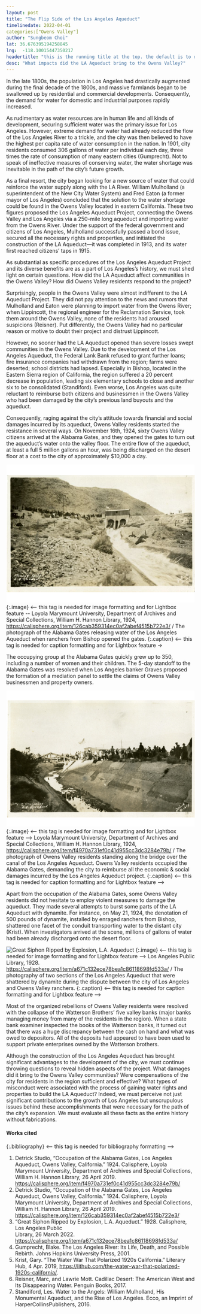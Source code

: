 ```yaml
---
layout: post
title: "The Flip Side of the Los Angeles Aqueduct"
timelinedate: 2022-04-01
categories:["Owens Valley"]
author: "Sungbeom Choi"
lat: 36.676395194258845
lng:  -118.10015447350217
headertitle: "this is the running title at the top. the default is to display the site title, so to activate the running title you will need to uncomment in the post.html layout"
desc: "What impacts did the LA Aqueduct bring to the Owens Valley?"
---
```

In the late 1800s, the population in Los Angeles had drastically augmented during the final decade of the 1800s, and massive farmlands began to be swallowed up by residential and commercial developments. Consequently, the demand for water for domestic and industrial purposes rapidly increased. 


As rudimentary as water resources are in human life and all kinds of development, securing sufficient water was the primary issue for Los Angeles. However, extreme demand for water had already reduced the flow of the Los Angeles River to a trickle, and the city was then believed to have the highest per capita rate of water consumption in the nation. In 1901, city residents consumed 306 gallons of water per individual each day, three times the rate of consumption of many eastern cities (Gumprecht). Not to speak of ineffective measures of conserving water, the water shortage was inevitable in the path of the city’s future growth. 


As a final resort, the city began looking for a new source of water that could reinforce the water supply along with the LA River. William Mulholland (a superintendent of the New City Water System) and Fred Eaton (a former mayor of Los Angeles) concluded that the solution to the water shortage could be found in the Owens Valley located in eastern California. These two figures proposed the Los Angeles Aqueduct Project, connecting the Owens Valley and Los Angeles via a 250-mile long aqueduct and importing water from the Owens River. Under the support of the federal government and citizens of Los Angeles, Mulholland successfully passed a bond issue, secured all the necessary rights and properties, and initiated the construction of the LA Aqueduct—it was completed in 1913, and its water first reached citizens’ taps in 1915.


As substantial as specific procedures of the Los Angeles Aqueduct Project and its diverse benefits are as a part of Los Angeles’s history, we must shed light on certain questions. How did the LA Aqueduct affect communities in the Owens Valley? How did Owens Valley residents respond to the project?


Surprisingly, people in the Owens Valley were almost indifferent to the LA Aqueduct Project. They did not pay attention to the news and rumors that Mulholland and Eaton were planning to import water from the Owens River; when Lippincott, the regional engineer for the Reclamation Service, took them around the Owens Valley, none of the residents had aroused suspicions (Reisner). Put differently, the Owens Valley had no particular reason or motive to doubt their project and distrust Lippincott.


However, no sooner had the LA Aqueduct opened than severe losses swept communities in the Owens Valley. Due to the development of the Los Angeles Aqueduct, the Federal Lank Bank refused to grant further loans; fire insurance companies had withdrawn from the region; farms were deserted; school districts had lapsed. Especially in Bishop, located in the Eastern Sierra region of California, the region suffered a 20 percent decrease in population, leading six elementary schools to close and another six to be consolidated (Standiford). Even worse, Los Angeles was quite reluctant to reimburse both citizens and businessmen in the Owens Valley who had been damaged by the city’s previous land buyouts and the aqueduct.


Consequently, raging against the city’s attitude towards financial and social damages incurred by its aqueduct, Owens Valley residents started the resistance in several ways. On November 16th, 1924, sixty Owens Valley citizens arrived at the Alabama Gates, and they opened the gates to turn out the aqueduct’s water onto the valley floor. The entire flow of the aqueduct, at least a full 5 million gallons an hour, was being discharged on the desert floor at a cost to the city of approximately $10,000 a day.


![Occupation of the Alabama Gates, Los Angeles Aqueduct, Owens Valley, California](images/Opening_the_Alabama_Gates.png)
   {:.image} <-- this tag is needed for image formatting and for Lightbox feature --
Loyola Marymount University, Department of Archives and Special Collections, William H. Hannon Library, 1924, https://calisphere.org/item/126cab359314ec0af2abef4515b722e3/  / The photograph of the Alabama Gates releasing water of the Los Angeles Aqueduct when ranchers from Bishop opened the gates.
   {:.caption} <-- this tag is needed for caption formatting and for Lightbox feature →


The occupying group at the Alabama Gates quickly grew up to 350, including a number of women and their children. The 5-day standoff to the Alabama Gates was resolved when Los Angeles banker Graves proposed the formation of a mediation panel to settle the claims of Owens Valley businessmen and property owners.


![Occupation of the Alabama Gates, Los Angeles Aqueduct, Owens Valley, California](images/Occupation_of_the_Alabama_Gates.png)
   {:.image} <-- this tag is needed for image formatting and for Lightbox feature -->
Loyola Marymount University, Department of Archives and Special Collections, William H. Hannon Library, 1924, https://calisphere.org/item/f4970a731ef0c41d955cc3dc3284e79b/ / The photograph of Owens Valley residents standing along the bridge over the canal of the Los Angeles Aqueduct. Owens Valley residents occupied the Alabama Gates, demanding the city to reimburse all the economic & social damages incurred by the Los Angeles Aqueduct project.
   {:.caption} <-- this tag is needed for caption formatting and for Lightbox feature -->


Apart from the occupation of the Alabama Gates, some Owens Valley residents did not hesitate to employ violent measures to damage the aqueduct. They made several attempts to burst some parts of the LA Aqueduct with dynamite. For instance, on May 21, 1924, the denotation of 500 pounds of dynamite, installed by enraged ranchers from Bishop, shattered one facet of the conduit transporting water to the distant city (Krist). When investigators arrived at the scene, millions of gallons of water had been already discharged onto the desert floor.


![Great Siphon Ripped by Explosion, L.A. Aqueduct](images/Collapsed_Conduit_LA_Aqueduct)
   {:.image} <-- this tag is needed for image formatting and for Lightbox feature --> 
Los Angeles Public Library, 1928. https://calisphere.org/item/a671c132ece78bea1c86118698fd533a/ / The photography of two sections of the Los Angeles Aqueduct that were shattered by dynamite during the dispute between the city of Los Angeles and Owens Valley ranchers.
   {:.caption} <-- this tag is needed for caption formatting and for Lightbox feature -->


Most of the organized rebellions of Owens Valley residents were resolved with the collapse of the Watterson Brothers’ five valley banks (major banks managing money from many of the residents in the region). When a state bank examiner inspected the books of the Watterson banks, it turned out that there was a huge discrepancy between the cash on hand and what was owed to depositors. All of the deposits had appeared to have been used to support private enterprises owned by the Watterson brothers.


Although the construction of the Los Angeles Aqueduct has brought significant advantages to the development of the city, we must continue throwing questions to reveal hidden aspects of the project. What damages did it bring to the Owens Valley communities? Were compensations of the city for residents in the region sufficient and effective? What types of misconduct were associated with the process of gaining water rights and properties to build the LA Aqueduct? Indeed, we must perceive not just significant contributions to the growth of Los Angeles but unscrupulous issues behind these accomplishments that were necessary for the path of the city’s expansion. We must evaluate all these facts as the entire history without fabrications. 


#### Works cited


{:.bibliography} <-- this tag is needed for bibliography formatting -->
1. Detrick Studio, “Occupation of the Alabama Gates, Los Angeles Aqueduct, Owens Valley, 
California.” 1924. Calisphere, Loyola Marymount University, Department of Archives and Special Collections, William H. Hannon Library, 26 April 2019. https://calisphere.org/item/f4970a731ef0c41d955cc3dc3284e79b/
2. Detrick Studio, “Occupation of the Alabama Gates, Los Angeles Aqueduct, Owens Valley, 
California.” 1924. Calisphere, Loyola Marymount University, Department of Archives and Special Collections, William H. Hannon Library, 26 April 2019.
https://calisphere.org/item/126cab359314ec0af2abef4515b722e3/
3. “Great Siphon Ripped by Explosion, L.A. Aqueduct.” 1928. Calisphere, Los Angeles Public  
Library, 26 March 2022. https://calisphere.org/item/a671c132ece78bea1c86118698fd533a/
4. Gumprecht, Blake. The Los Angeles River: Its Life, Death, and Possible Rebirth. Johns Hopkins University Press, 2001. 
5. Krist, Gary. “The Water War That Polarized 1920s California.” Literary Hub, 4 Apr. 2019, https://lithub.com/the-water-war-that-polarized-1920s-california/. 
6. Reisner, Marc, and Lawrie Mott. Cadillac Desert: The American West and Its Disappearing Water. Penguin Books, 2017. 
7. Standiford, Les. Water to the Angels: William Mulholland, His Monumental Aqueduct, and the Rise of Los Angeles. Ecco, an Imprint of HarperCollinsPublishers, 2016.
